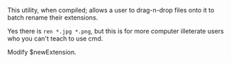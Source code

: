 This utility, when compiled; allows a user to drag-n-drop files onto it to batch rename their extensions.

Yes there is `ren *.jpg *.png`, but this is for more computer illeterate users who you can't teach to use cmd.

Modify $newExtension.